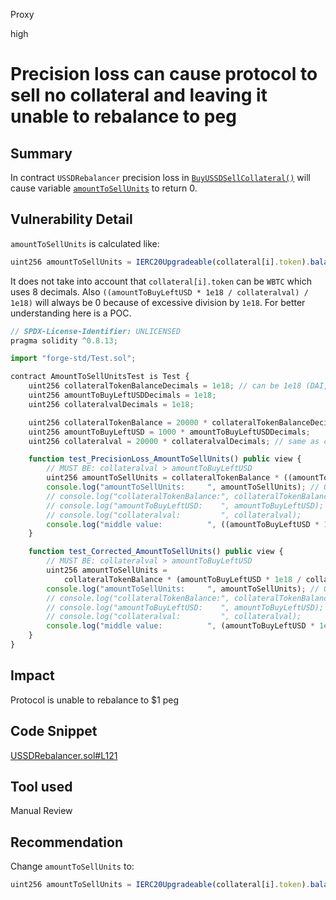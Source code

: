 Proxy

high

# Precision loss can cause protocol to sell no collateral and leaving it unable to rebalance to peg

## Summary

In contract `USSDRebalancer` precision loss in [`BuyUSSDSellCollateral()`](https://github.com/sherlock-audit/2023-05-USSD/blob/main/ussd-contracts/contracts/USSDRebalancer.sol#L109) will cause variable [`amountToSellUnits`](https://github.com/sherlock-audit/2023-05-USSD/blob/main/ussd-contracts/contracts/USSDRebalancer.sol#L121) to return 0.

## Vulnerability Detail

`amountToSellUnits` is calculated like:
```js
uint256 amountToSellUnits = IERC20Upgradeable(collateral[i].token).balanceOf(USSD) * ((amountToBuyLeftUSD * 1e18 / collateralval) / 1e18) / 1e18;
```

It does not take into account that `collateral[i].token` can be `WBTC` which uses 8 decimals. Also `((amountToBuyLeftUSD * 1e18 / collateralval) / 1e18)` will always be 0 because of excessive division by `1e18`. For better understanding here is a POC.

```js
// SPDX-License-Identifier: UNLICENSED
pragma solidity ^0.8.13;

import "forge-std/Test.sol";

contract AmountToSellUnitsTest is Test {
    uint256 collateralTokenBalanceDecimals = 1e18; // can be 1e18 (DAI, WETH, WBGL) or 1e8 (WBTC)
    uint256 amountToBuyLeftUSDDecimals = 1e18;
    uint256 collateralvalDecimals = 1e18;

    uint256 collateralTokenBalance = 20000 * collateralTokenBalanceDecimals; // representative of `IERC20Upgradeable(collateral[i].token).balanceOf(USSD)`
    uint256 amountToBuyLeftUSD = 1000 * amountToBuyLeftUSDDecimals;
    uint256 collateralval = 20000 * collateralvalDecimals; // same as collateralTokenBalance if DAI

    function test_PrecisionLoss_AmountToSellUnits() public view {
        // MUST BE: collateralval > amountToBuyLeftUSD
        uint256 amountToSellUnits = collateralTokenBalance * ((amountToBuyLeftUSD * 1e18 / collateralval) / 1e18) / 1e18;
        console.log("amountToSellUnits:     ", amountToSellUnits); // OUTPUT: 0
        // console.log("collateralTokenBalance:", collateralTokenBalance);
        // console.log("amountToBuyLeftUSD:    ", amountToBuyLeftUSD);
        // console.log("collateralval:         ", collateralval);
        console.log("middle value:          ", ((amountToBuyLeftUSD * 1e18 / collateralval) / 1e18)); // OUTPUT: 0
    }

    function test_Corrected_AmountToSellUnits() public view {
        // MUST BE: collateralval > amountToBuyLeftUSD
        uint256 amountToSellUnits =
            collateralTokenBalance * (amountToBuyLeftUSD * 1e18 / collateralval) / collateralTokenBalanceDecimals;
        console.log("amountToSellUnits:     ", amountToSellUnits); // OUTPUT: 1000000000000000000000 or 1000 * 1e18
        // console.log("collateralTokenBalance:", collateralTokenBalance);
        // console.log("amountToBuyLeftUSD:    ", amountToBuyLeftUSD);
        // console.log("collateralval:         ", collateralval);
        console.log("middle value:          ", (amountToBuyLeftUSD * 1e18 / collateralval)); // OUTPUT: 50000000000000000 or 0.05 * 1e18
    }
}

```

## Impact

Protocol is unable to rebalance to $1 peg

## Code Snippet

[USSDRebalancer.sol#L121](https://github.com/sherlock-audit/2023-05-USSD/blob/main/ussd-contracts/contracts/USSDRebalancer.sol#L121)

## Tool used

Manual Review

## Recommendation

Change `amountToSellUnits` to:

```js
uint256 amountToSellUnits = IERC20Upgradeable(collateral[i].token).balanceOf(USSD) * (amountToBuyLeftUSD * 1e18 / collateralval) / (10**IERC20MetadataUpgradeable(collateral[i].token).decimals());
```
